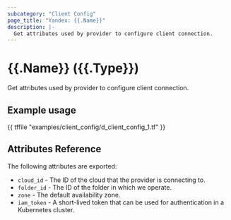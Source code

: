 ```yaml
---
subcategory: "Client Config"
page_title: "Yandex: {{.Name}}"
description: |-
  Get attributes used by provider to configure client connection.
---
```


# {{.Name}} ({{.Type}})

Get attributes used by provider to configure client connection.

## Example usage

{{ tffile "examples/client_config/d_client_config_1.tf" }}

## Attributes Reference

The following attributes are exported:

* `cloud_id` - The ID of the cloud that the provider is connecting to.
* `folder_id` - The ID of the folder in which we operate.
* `zone` - The default availability zone.
* `iam_token` - A short-lived token that can be used for authentication in a Kubernetes cluster.
